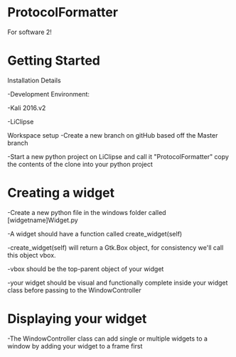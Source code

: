 # ProtocolFormatter
For software 2!

# Getting Started
Installation Details

-Development Environment:

-Kali 2016.v2

-LiClipse
 
Workspace setup
-Create a new branch on gitHub based off the Master branch

-Start a new python project on LiClipse and call it "ProtocolFormatter"
copy the contents of the clone into your python project 
 
# Creating a widget 
-Create a new python file in the windows folder called [widgetname]Widget.py

-A widget should have a function called create_widget(self)

-create_widget(self) will return a Gtk.Box object, for consistency we'll call this
object vbox. 

-vbox should be the top-parent object of your widget

-your widget should be visual and functionally complete inside your widget class 
before passing to the WindowController
 
# Displaying your widget
-The WindowController class can add single or multiple widgets to a window 
by adding your widget to a frame first 